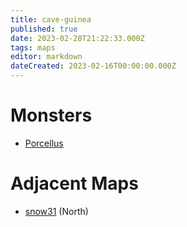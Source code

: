 ```yaml
---
title: cave-guinea
published: true
date: 2023-02-28T21:22:33.000Z
tags: maps
editor: markdown
dateCreated: 2023-02-16T00:00:00.000Z
---
```



# Monsters
 * [Porcellus](/monsters/porcellus)

# Adjacent Maps
 * [snow31](/maps/snow31) (North)
